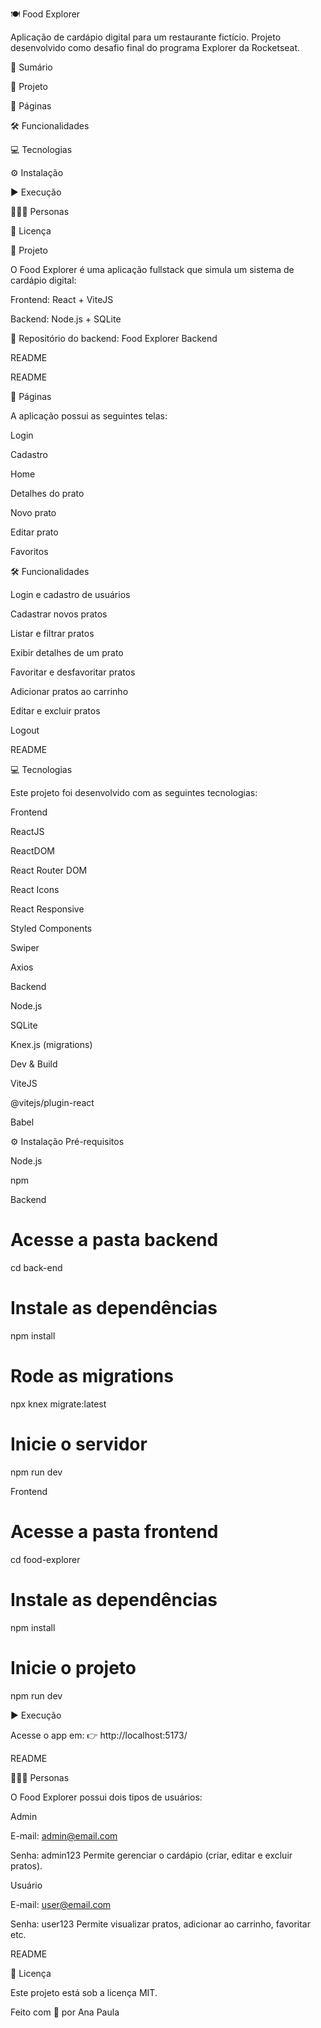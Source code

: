 🍽️ Food Explorer

Aplicação de cardápio digital para um restaurante fictício.
Projeto desenvolvido como desafio final do programa Explorer da Rocketseat.

📑 Sumário

📁 Projeto

📃 Páginas

🛠️ Funcionalidades

💻 Tecnologias

⚙️ Instalação

▶️ Execução

👩🏾‍💻 Personas

📝 Licença

📁 Projeto

O Food Explorer é uma aplicação fullstack que simula um sistema de cardápio digital:

Frontend: React + ViteJS

Backend: Node.js + SQLite

🔗 Repositório do backend: Food Explorer Backend
 

README

README

📃 Páginas

A aplicação possui as seguintes telas:

Login

Cadastro

Home

Detalhes do prato

Novo prato

Editar prato

Favoritos

🛠️ Funcionalidades

Login e cadastro de usuários

Cadastrar novos pratos

Listar e filtrar pratos

Exibir detalhes de um prato

Favoritar e desfavoritar pratos

Adicionar pratos ao carrinho

Editar e excluir pratos

Logout

README

💻 Tecnologias

Este projeto foi desenvolvido com as seguintes tecnologias:

Frontend

ReactJS

ReactDOM

React Router DOM

React Icons

React Responsive

Styled Components

Swiper

Axios

Backend

Node.js

SQLite

Knex.js
 (migrations)

Dev & Build

ViteJS

@vitejs/plugin-react

Babel

⚙️ Instalação
Pré-requisitos

Node.js

npm

Backend
# Acesse a pasta backend
cd back-end

# Instale as dependências
npm install

# Rode as migrations
npx knex migrate:latest

# Inicie o servidor
npm run dev

Frontend
# Acesse a pasta frontend
cd food-explorer

# Instale as dependências
npm install

# Inicie o projeto
npm run dev

▶️ Execução

Acesse o app em:
👉 http://localhost:5173/ 

README

👩🏾‍💻 Personas

O Food Explorer possui dois tipos de usuários:

Admin

E-mail: admin@email.com

Senha: admin123
Permite gerenciar o cardápio (criar, editar e excluir pratos).

Usuário

E-mail: user@email.com

Senha: user123
Permite visualizar pratos, adicionar ao carrinho, favoritar etc.

README

📝 Licença

Este projeto está sob a licença MIT.

Feito com 💜 por Ana Paula


